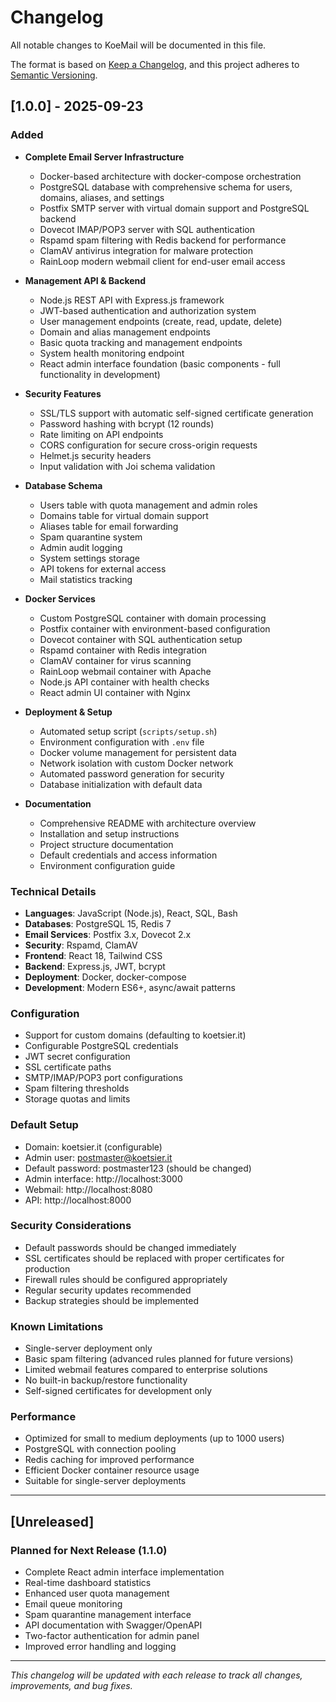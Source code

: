 # Changelog

All notable changes to KoeMail will be documented in this file.

The format is based on [Keep a Changelog](https://keepachangelog.com/en/1.0.0/),
and this project adheres to [Semantic Versioning](https://semver.org/spec/v2.0.0.html).

## [1.0.0] - 2025-09-23

### Added
- **Complete Email Server Infrastructure**
  - Docker-based architecture with docker-compose orchestration
  - PostgreSQL database with comprehensive schema for users, domains, aliases, and settings
  - Postfix SMTP server with virtual domain support and PostgreSQL backend
  - Dovecot IMAP/POP3 server with SQL authentication
  - Rspamd spam filtering with Redis backend for performance
  - ClamAV antivirus integration for malware protection
  - RainLoop modern webmail client for end-user email access

- **Management API & Backend**
  - Node.js REST API with Express.js framework
  - JWT-based authentication and authorization system
  - User management endpoints (create, read, update, delete)
  - Domain and alias management endpoints
  - Basic quota tracking and management endpoints
  - System health monitoring endpoint
  - React admin interface foundation (basic components - full functionality in development)

- **Security Features**
  - SSL/TLS support with automatic self-signed certificate generation
  - Password hashing with bcrypt (12 rounds)
  - Rate limiting on API endpoints
  - CORS configuration for secure cross-origin requests
  - Helmet.js security headers
  - Input validation with Joi schema validation

- **Database Schema**
  - Users table with quota management and admin roles
  - Domains table for virtual domain support
  - Aliases table for email forwarding
  - Spam quarantine system
  - Admin audit logging
  - System settings storage
  - API tokens for external access
  - Mail statistics tracking

- **Docker Services**
  - Custom PostgreSQL container with domain processing
  - Postfix container with environment-based configuration
  - Dovecot container with SQL authentication setup
  - Rspamd container with Redis integration
  - ClamAV container for virus scanning
  - RainLoop webmail container with Apache
  - Node.js API container with health checks
  - React admin UI container with Nginx

- **Deployment & Setup**
  - Automated setup script (`scripts/setup.sh`)
  - Environment configuration with `.env` file
  - Docker volume management for persistent data
  - Network isolation with custom Docker network
  - Automated password generation for security
  - Database initialization with default data

- **Documentation**
  - Comprehensive README with architecture overview
  - Installation and setup instructions
  - Project structure documentation
  - Default credentials and access information
  - Environment configuration guide

### Technical Details
- **Languages**: JavaScript (Node.js), React, SQL, Bash
- **Databases**: PostgreSQL 15, Redis 7
- **Email Services**: Postfix 3.x, Dovecot 2.x
- **Security**: Rspamd, ClamAV
- **Frontend**: React 18, Tailwind CSS
- **Backend**: Express.js, JWT, bcrypt
- **Deployment**: Docker, docker-compose
- **Development**: Modern ES6+, async/await patterns

### Configuration
- Support for custom domains (defaulting to koetsier.it)
- Configurable PostgreSQL credentials
- JWT secret configuration
- SSL certificate paths
- SMTP/IMAP/POP3 port configurations
- Spam filtering thresholds
- Storage quotas and limits

### Default Setup
- Domain: koetsier.it (configurable)
- Admin user: postmaster@koetsier.it
- Default password: postmaster123 (should be changed)
- Admin interface: http://localhost:3000
- Webmail: http://localhost:8080
- API: http://localhost:8000

### Security Considerations
- Default passwords should be changed immediately
- SSL certificates should be replaced with proper certificates for production
- Firewall rules should be configured appropriately
- Regular security updates recommended
- Backup strategies should be implemented

### Known Limitations
- Single-server deployment only
- Basic spam filtering (advanced rules planned for future versions)
- Limited webmail features compared to enterprise solutions
- No built-in backup/restore functionality
- Self-signed certificates for development only

### Performance
- Optimized for small to medium deployments (up to 1000 users)
- PostgreSQL with connection pooling
- Redis caching for improved performance
- Efficient Docker container resource usage
- Suitable for single-server deployments

---

## [Unreleased]

### Planned for Next Release (1.1.0)
- Complete React admin interface implementation
- Real-time dashboard statistics
- Enhanced user quota management
- Email queue monitoring
- Spam quarantine management interface
- API documentation with Swagger/OpenAPI
- Two-factor authentication for admin panel
- Improved error handling and logging

---

*This changelog will be updated with each release to track all changes, improvements, and bug fixes.*
